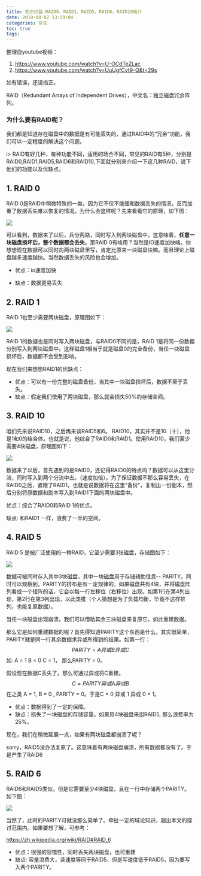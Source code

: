 ```yaml
---
title: 知识扫盲-RAID0，RAID1，RAID5，RAID6，RAID10简介
date: 2019-08-07 13:59:04
categories: 杂文
toc: true
tags: 
---
```


整理自youtube视频：

1. https://www.youtube.com/watch?v=U-OCdTeZLac
2. https://www.youtube.com/watch?v=UuUgfCvt9-Q&t=29s

如有错误，还请指正。

RAID（Redundant Arrays of Independent Drives），中文名：独立磁盘冗余阵列。
<!-- more -->
### 为什么要有RAID呢？

我们都是知道存在磁盘中的数据是有可能丢失的，通过RAID中的“冗余“功能，我们可以一定程度的解决这个问题。

i> RAID有好几种，每种功能不同，适用的场合不同，常见的RAID有5种，分别是RAID0,RAID1,RAID5,RAID6和RAID10,下面就分别来介绍一下这几种RAID，说下他们的功能以及优缺点。

## 1. RAID 0

RAID 0是RAID中稍微特殊的一类，因为它不仅不能缓和数据丢失的情况，反而加重了数据丢失难以恢复的情况。为什么会这样呢？先来看看它的原理，如下图：

![](https://ae01.alicdn.com/kf/He0ee05d95b9e4d659f3a46fda3660525l.jpg)

可以看到，数据来了以后，兵分两路，同时写入到两块磁盘中，这意味着，**任意一块磁盘损坏后，整个数据都会丢失**。那RAID 0有啥用？当然是IO速度加快咯。你想想现在数据可以同时向两块磁盘里写，肯定比原来一块磁盘块嘛。而且理论上磁盘越多速度越快。当然数据丢失的风险也会增加。

- 优点：io速度加快

- 缺点：数据更易丢失

## 2. RAID 1

RAID 1也至少需要两块磁盘，原理图如下：

![](https://ae01.alicdn.com/kf/Hb416c7e77b8e41bf93b5a8a5e7337606p.jpg)

RAID 1的数据也是同时写入两块磁盘，与RAID0不同的是，RAID 1是将同一份数据分别写入到两块磁盘中。这样磁盘1相当于就是磁盘0的完全备份，当任一块磁盘损坏后，数据都不会受到影响。

现在我们来想想RAID1的优缺点：

- 优点：可以有一份完整的磁盘备份，当其中一块磁盘损坏后，数据不至于丢失。
- 缺点：假定我们使用了两块磁盘，那么就会损失50%的存储空间。

## 3. RAID 10

咱们先来说RAID10，之后再来谈RAID5和6。 RAID10，其实并不是10（十），他是1和0的结合体。也就是说，他综合了RAID0和RAID1。使用RAID10，我们至少需要4块磁盘，原理图如下：

![](https://ae01.alicdn.com/kf/H089e91c047ce4e8a9d1dc911b2a75eabt.jpg)

数据来了以后，首先遇到的是RAID0，还记得RAID0的特点吗？数据可以从这里分流，同时写入到两个分流中去。（速度加倍）。为了保证数据不那么容易丢失，在RAID0之后，紧跟了RAID1，也就是说数据将在这里“备份”，复制出一份副本，然后分别将原数据和副本写入到RAID1下面的两块磁盘中。

优点：综合了RAID0和RAID 1的优点。

缺点: 和RAID1 一样，浪费了一半的空间。

## 4. RAID 5

RAID 5 是被广泛使用的一种RAID，它至少需要3张磁盘，存储图如下：

![](https://ae01.alicdn.com/kf/Hc8771685928f4d9d8af3b66dfc109f1bp.jpg)

数据可被同时存入其中3块磁盘，其中一块磁盘用于存储辅助信息-- PARITY。同时可以观察到，PARITY的排布是有一定规律的，如果磁盘共有4块，并将磁盘阵列看成一个矩阵的话，它会以每一行左移位（右移位）出现。如第1行在第4列出现，第2行在第3列出现，以此类推（个人猜想是为了负载均衡，毕竟不这样排列，也能复原数据）。

当任一块磁盘出现崩溃，我们可以借助其余三块磁盘来复原它，如此重建数据。

那么它是如何重建数据的呢？首先得知道PARITY这个东西是什么。其实很简单，PARITY就是同一行其余数据求异或所得到的结果。如第一行：
$$
PARITY = A 异或 B 异或 C
$$
如: A = 1 B = 0 C = 1， 那么PARITY = 0。

假设现在数据C丢失了。那么可通过异或将C重建。
$$
C = PARITY 异或 A 异或 B
$$
在之类 A = 1, B = 0 , PARITY = 0。于是C = 0 异或 1 异或 0 = 1。

- 优点：数据得到了一定的保障。
- 缺点：损失了一块磁盘的存储容量。如果用4块磁盘来组RAID5, 那么浪费率为25%。

现在，我们在稍微延展一点，如果有两块磁盘都崩溃了呢？

sorry，RAID5没办法复原了。这意味着有两块磁盘崩溃，所有数据都没有了。于是产生了RAID6

## 5. RAID 6

RAID6和RAID5类似，但是它需要至少4块磁盘，且在一行中存储两个PARITY。如下图：

![](https://ae01.alicdn.com/kf/H7dfb85fc8614468393c7d11f7a90479fE.jpg)

当然了，此时的PARITY可就没那么简单了。牵扯一定的域论知识，超出本文的探讨范围内。如果要想了解，可参考：

https://zh.wikipedia.org/wiki/RAID#RAID_6

- 优点：很强的容错性，同时丢失两块磁盘，也可重建
- 缺点: 容量浪费大，读速度等同于RAID5，但是写速度低于RAID5，因为要写入两个PARITY。
